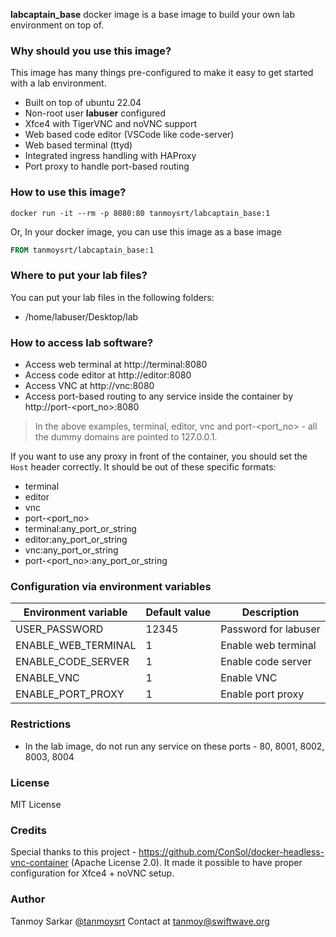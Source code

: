 **labcaptain_base** docker image is a base image to build your own lab environment on top of.

### Why should you use this image?
This image has many things pre-configured to make it easy to get started with a lab environment.

- Built on top of ubuntu 22.04
- Non-root user **labuser** configured
- Xfce4 with TigerVNC and noVNC support
- Web based code editor (VSCode like code-server)
- Web based terminal (ttyd)
- Integrated ingress handling with HAProxy
- Port proxy to handle port-based routing

### How to use this image?
```curl
docker run -it --rm -p 8080:80 tanmoysrt/labcaptain_base:1
```

Or, In your docker image, you can use this image as a base image
```dockerfile
FROM tanmoysrt/labcaptain_base:1
```

### Where to put your lab files?
You can put your lab files in the following folders:
- /home/labuser/Desktop/lab

### How to access lab software?
- Access web terminal at http://terminal:8080
- Access code editor at http://editor:8080
- Access VNC at http://vnc:8080
- Access port-based routing to any service inside the container by http://port-<port_no>:8080

> In the above examples, terminal, editor, vnc and port-<port_no> - all the dummy domains are pointed to 127.0.0.1.

If you want to use any proxy in front of the container, you should set the `Host` header correctly. It should be out of these specific formats:
- terminal
- editor
- vnc
- port-<port_no>
- terminal:any_port_or_string
- editor:any_port_or_string
- vnc:any_port_or_string
- port-<port_no>:any_port_or_string

### Configuration via environment variables
| Environment variable | Default value | Description          |
| -------------------- | ------------- | -------------------- |
| USER_PASSWORD        | 12345         | Password for labuser |
| ENABLE_WEB_TERMINAL  | 1             | Enable web terminal  |
| ENABLE_CODE_SERVER   | 1             | Enable code server   |
| ENABLE_VNC           | 1             | Enable VNC           |
| ENABLE_PORT_PROXY    | 1             | Enable port proxy    |

### Restrictions
- In the lab image, do not run any service on these ports - 80, 8001, 8002, 8003, 8004

### License
MIT License

### Credits
Special thanks to this project - https://github.com/ConSol/docker-headless-vnc-container (Apache License 2.0). It made it possible to have proper configuration for Xfce4 + noVNC setup.

### Author
Tanmoy Sarkar [@tanmoysrt](https://github.com/tanmoysrt)
Contact at tanmoy@swiftwave.org
